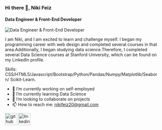 ### Hi there 👋, Niki Feiz
#### Data Engineer & Front-End Developer
![Data Engineer & Front-End Developer]({"a":5,"h":"www.canva.com","c":"DAGCBCYkzMc","i":"9qL-skMaiV5LYBnvcqqT0g","b":1712752920325,"j":[{"A":{"K":{},"D":{},"L":{"A":[{"A":{},"B":"C"},{"A":{},"B":"B"}]},"E":{},"F":{"A":"Identity.png","B":1},"G":{},"H":{"B":"none","C":"#000000","D":"#ffffff"},"J":{"F":"#000000"},"P":{}}}],"A?":"A","A":{"B":{"A":{"A":"MAETg9LHqZI","B":1},"B":{"A":-46.88025110812168,"B":-3205.1770845374485,"D":10129.177084537449,"C":6305.412735124562}}},"B":6912,"C":3456})

I am Niki, and I am excited to learn and challenge myself. I began my programming career with web design and completed several courses in that area.Additionally, I began studying data science.Therefore, I completed several Data Science courses at Stanford University, which can be found on my LinkedIn profile.

Skills: CSS/HTML5/Javascript/Bootstrap/Python/Pandas/Numpy/Matplotlib/Seaborn/ Scikit-Learn.

- 🔭 I’m currently working on self-employed 
- 🌱 I’m currently learning Data Science 
- 👯 I’m looking to collaborate on projects 
- 📫 How to reach me: nikifeiz20@gmail.com 


[<img src='https://cdn.jsdelivr.net/npm/simple-icons@3.0.1/icons/github.svg' alt='github' height='40'>](https://github.com/NikifZ)  [<img src='https://cdn.jsdelivr.net/npm/simple-icons@3.0.1/icons/linkedin.svg' alt='linkedin' height='40'>](https://www.linkedin.com/in/https://www.linkedin.com/in/niki-feiz/)  



















